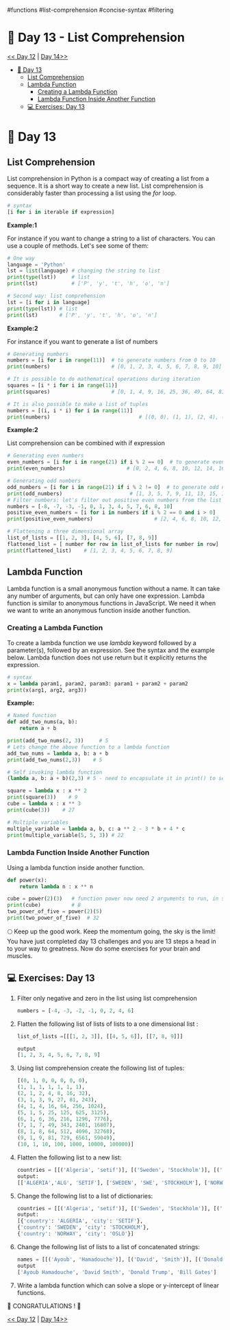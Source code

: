 #functions #list-comprehension #concise-syntax #filtering

# 📘 Day 13 - List Comprehension


[<< Day 12](../12_Day_Modules/12_modules.md) | [Day 14>>](../14_Day_Higher_order_functions/14_higher_order_functions.md)



- [📘 Day 13](#-day-13)
  - [List Comprehension](#list-comprehension)
  - [Lambda Function](#lambda-function)
    - [Creating a Lambda Function](#creating-a-lambda-function)
    - [Lambda Function Inside Another Function](#lambda-function-inside-another-function)
  - [💻 Exercises: Day 13](#-exercises-day-13)

# 📘 Day 13

## List Comprehension

List comprehension in Python is a compact way of creating a list from a sequence. It is a short way to create a new list. List comprehension is considerably faster than processing a list using the _for_ loop.

```py
# syntax
[i for i in iterable if expression]
```

**Example:1**

For instance if you want to change a string to a list of characters. You can use a couple of methods. Let's see some of them:

```py
# One way
language = 'Python'
lst = list(language) # changing the string to list
print(type(lst))     # list
print(lst)           # ['P', 'y', 't', 'h', 'o', 'n']

# Second way: list comprehension
lst = [i for i in language]
print(type(lst)) # list
print(lst)       # ['P', 'y', 't', 'h', 'o', 'n']

```

**Example:2**

For instance if you want to generate a list of numbers

```py
# Generating numbers
numbers = [i for i in range(11)]  # to generate numbers from 0 to 10
print(numbers)                    # [0, 1, 2, 3, 4, 5, 6, 7, 8, 9, 10]

# It is possible to do mathematical operations during iteration
squares = [i * i for i in range(11)]
print(squares)                    # [0, 1, 4, 9, 16, 25, 36, 49, 64, 81, 100]

# It is also possible to make a list of tuples
numbers = [(i, i * i) for i in range(11)]
print(numbers)                             # [(0, 0), (1, 1), (2, 4), (3, 9), (4, 16), (5, 25)]

```

**Example:2**

List comprehension can be combined with if expression


```py
# Generating even numbers
even_numbers = [i for i in range(21) if i % 2 == 0]  # to generate even numbers list in range 0 to 21
print(even_numbers)                    # [0, 2, 4, 6, 8, 10, 12, 14, 16, 18, 20]

# Generating odd numbers
odd_numbers = [i for i in range(21) if i % 2 != 0]  # to generate odd numbers in range 0 to 21
print(odd_numbers)                      # [1, 3, 5, 7, 9, 11, 13, 15, 17, 19]
# Filter numbers: let's filter out positive even numbers from the list below
numbers = [-8, -7, -3, -1, 0, 1, 3, 4, 5, 7, 6, 8, 10]
positive_even_numbers = [i for i in numbers if i % 2 == 0 and i > 0]
print(positive_even_numbers)                    # [2, 4, 6, 8, 10, 12, 14, 16, 18, 20]

# Flattening a three dimensional array
list_of_lists = [[1, 2, 3], [4, 5, 6], [7, 8, 9]]
flattened_list = [ number for row in list_of_lists for number in row]
print(flattened_list)    # [1, 2, 3, 4, 5, 6, 7, 8, 9]
```

## Lambda Function

Lambda function is a small anonymous function without a name. It can take any number of arguments, but can only have one expression. Lambda function is similar to anonymous functions in JavaScript. We need it when we want to write an anonymous function inside another function.

### Creating a Lambda Function

To create a lambda function we use _lambda_ keyword followed by a parameter(s), followed by an expression. See the syntax and the example below. Lambda function does not use return but it explicitly returns the expression.

```py
# syntax
x = lambda param1, param2, param3: param1 + param2 + param2
print(x(arg1, arg2, arg3))
```

**Example:**

```py
# Named function
def add_two_nums(a, b):
    return a + b

print(add_two_nums(2, 3))     # 5
# Lets change the above function to a lambda function
add_two_nums = lambda a, b: a + b
print(add_two_nums(2,3))    # 5

# Self invoking lambda function
(lambda a, b: a + b)(2,3) # 5 - need to encapsulate it in print() to see the result in the console

square = lambda x : x ** 2
print(square(3))    # 9
cube = lambda x : x ** 3
print(cube(3))    # 27

# Multiple variables
multiple_variable = lambda a, b, c: a ** 2 - 3 * b + 4 * c
print(multiple_variable(5, 5, 3)) # 22
```

### Lambda Function Inside Another Function

Using a lambda function inside another function.

```py
def power(x):
    return lambda n : x ** n

cube = power(2)(3)   # function power now need 2 arguments to run, in separate rounded brackets
print(cube)          # 8
two_power_of_five = power(2)(5) 
print(two_power_of_five)  # 32
```

🌕 Keep up the good work. Keep the momentum going, the sky is the limit! You have just completed day 13 challenges and you are 13 steps a head in to your way to greatness. Now do some exercises for your brain and muscles.

## 💻 Exercises: Day 13

1. Filter only negative and zero in the list using list comprehension
   ```py
   numbers = [-4, -3, -2, -1, 0, 2, 4, 6]
   ```
2. Flatten the following list of lists of lists to a one dimensional list :

   ```py
   list_of_lists =[[[1, 2, 3]], [[4, 5, 6]], [[7, 8, 9]]]

   output
   [1, 2, 3, 4, 5, 6, 7, 8, 9]
   ```

3. Using list comprehension create the following list of tuples:
   ```py
   [(0, 1, 0, 0, 0, 0, 0),
   (1, 1, 1, 1, 1, 1, 1),
   (2, 1, 2, 4, 8, 16, 32),
   (3, 1, 3, 9, 27, 81, 243),
   (4, 1, 4, 16, 64, 256, 1024),
   (5, 1, 5, 25, 125, 625, 3125),
   (6, 1, 6, 36, 216, 1296, 7776),
   (7, 1, 7, 49, 343, 2401, 16807),
   (8, 1, 8, 64, 512, 4096, 32768),
   (9, 1, 9, 81, 729, 6561, 59049),
   (10, 1, 10, 100, 1000, 10000, 100000)]
   ```
4. Flatten the following list to a new list:
   ```py
   countries = [[('Algeria', 'setif')], [('Sweden', 'Stockholm')], [('Norway', 'Oslo')]]
   output:
   [['ALGERIA','ALG', 'SETIF'], ['SWEDEN', 'SWE', 'STOCKHOLM'], ['NORWAY', 'NOR', 'OSLO']]
   ```
5. Change the following list to a list of dictionaries:
   ```py
   countries = [[('Algeria', 'setif')], [('Sweden', 'Stockholm')], [('Norway', 'Oslo')]]
   output:
   [{'country': 'ALGERIA', 'city': 'SETIF'},
   {'country': 'SWEDEN', 'city': 'STOCKHOLM'},
   {'country': 'NORWAY', 'city': 'OSLO'}]
   ```
6. Change the following list of lists to a list of concatenated strings:
   ```py
   names = [[('Ayoub', 'Hamadouche')], [('David', 'Smith')], [('Donald', 'Trump')], [('Bill', 'Gates')]]
   output
   ['Ayoub Hamadouche', 'David Smith', 'Donald Trump', 'Bill Gates']
   ```
7. Write a lambda function which can solve a slope or y-intercept of linear functions.

🎉 CONGRATULATIONS ! 🎉

[<< Day 12](../12_Day_Modules/12_modules.md) | [Day 14>>](../14_Day_Higher_order_functions/14_higher_order_functions.md)
